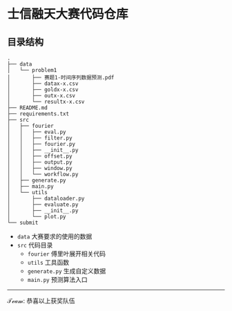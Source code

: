 # 士信融天大赛代码仓库

## 目录结构

```
.
├── data
│   └── problem1
│       ├── 赛题1-时间序列数据预测.pdf
│       ├── datax-x.csv
│       ├── goldx-x.csv
│       ├── outx-x.csv
│       └── resultx-x.csv
├── README.md
├── requirements.txt
├── src
│   ├── fourier
│   │   ├── eval.py
│   │   ├── filter.py
│   │   ├── fourier.py
│   │   ├── __init__.py
│   │   ├── offset.py
│   │   ├── output.py
│   │   ├── window.py
│   │   └── workflow.py
│   ├── generate.py
│   ├── main.py
│   └── utils
│       ├── dataloader.py
│       ├── evaluate.py
│       ├── __init__.py
│       └── plot.py
└── submit
```

- `data` 大赛要求的使用的数据
- `src` 代码目录
  - `fourier` 傅里叶展开相关代码
  - `utils` 工具函数
  - `generate.py` 生成自定义数据
  - `main.py` 预测算法入口

---

$\mathcal{Team}$: 恭喜以上获奖队伍
